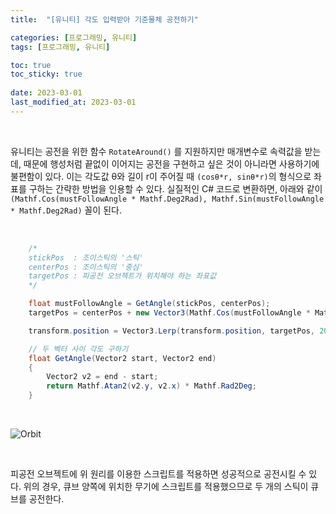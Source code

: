 ```yaml
---
title:  "[유니티] 각도 입력받아 기준물체 공전하기"

categories: [프로그래밍, 유니티]
tags: [프로그래밍, 유니티]

toc: true
toc_sticky: true
 
date: 2023-03-01
last_modified_at: 2023-03-01
---
```


<br>

유니티는 공전을 위한 함수 `RotateAround()` 를 지원하지만 매개변수로 속력값을 받는데, 때문에 행성처럼 끝없이 이어지는 공전을 구현하고 싶은 것이 아니라면 사용하기에 불편함이 있다. 이는 각도값 θ와 길이 r이 주어질 때 `(cosθ*r, sinθ*r)`의 형식으로 좌표를 구하는 간략한 방법을 인용할 수 있다. 실질적인 C# 코드로 변환하면, 아래와 같이 `(Mathf.Cos(mustFollowAngle * Mathf.Deg2Rad), Mathf.Sin(mustFollowAngle * Mathf.Deg2Rad)` 꼴이 된다.

<br>

```cs
    /*
    stickPos  : 조이스틱의 '스틱'
    centerPos : 조이스틱의 '중심'
    targetPos : 피공전 오브젝트가 위치해야 하는 좌표값
    */

    float mustFollowAngle = GetAngle(stickPos, centerPos);
    targetPos = centerPos + new Vector3(Mathf.Cos(mustFollowAngle * Mathf.Deg2Rad), Mathf.Sin(mustFollowAngle * Mathf.Deg2Rad), 0);

    transform.position = Vector3.Lerp(transform.position, targetPos, 20 * Time.deltaTime);

    // 두 벡터 사이 각도 구하기
    float GetAngle(Vector2 start, Vector2 end)
    {
        Vector2 v2 = end - start;
        return Mathf.Atan2(v2.y, v2.x) * Mathf.Rad2Deg;
    }
```

<br>

![Orbit](https://user-images.githubusercontent.com/96360829/222128251-5c8bf082-a203-4632-b1dd-9e8660ee6766.gif)

<br>

피공전 오브젝트에 위 원리를 이용한 스크립트를 적용하면 성공적으로 공전시킬 수 있다. 위의 경우, 큐브 양쪽에 위치한 무기에 스크립트를 적용했으므로 두 개의 스틱이 큐브를 공전한다.